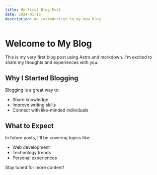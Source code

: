 ```yaml
---
title: My First Blog Post
date: 2024-01-15
description: An introduction to my new blog
---
```


# Welcome to My Blog

This is my very first blog post using Astro and markdown. I'm excited to share my thoughts and experiences with you.

## Why I Started Blogging

Blogging is a great way to:
- Share knowledge
- Improve writing skills
- Connect with like-minded individuals

## What to Expect

In future posts, I'll be covering topics like:
- Web development
- Technology trends
- Personal experiences

Stay tuned for more content!

